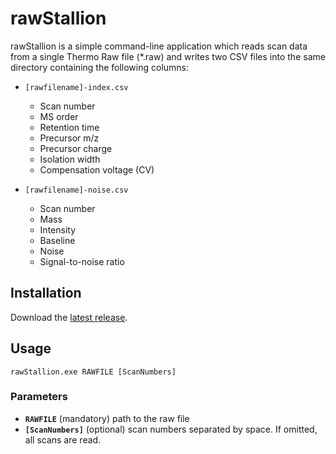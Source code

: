 # rawStallion

rawStallion is a simple command-line application which reads scan data from a single Thermo Raw file (\*.raw) and writes two CSV files into the same directory containing the following columns:

- `[rawfilename]-index.csv`
  - Scan number
  - MS order
  - Retention time
  - Precursor m/z
  - Precursor charge
  - Isolation width
  - Compensation voltage (CV)

- `[rawfilename]-noise.csv`
  - Scan number
  - Mass
  - Intensity
  - Baseline
  - Noise
  - Signal-to-noise ratio

## Installation

Download the [latest release](https://github.com/fstanek/rawStallion/releases/latest/download/rawStallion.exe).

## Usage

`rawStallion.exe RAWFILE [ScanNumbers]`

### Parameters
- **`RAWFILE`** (mandatory) path to the raw file
- **`[ScanNumbers]`** (optional) scan numbers separated by space. If omitted, all scans are read.
